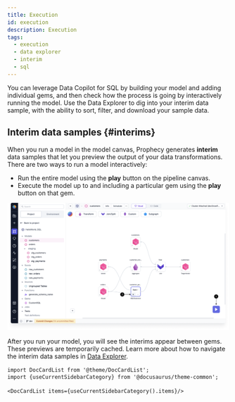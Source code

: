 ```yaml
---
title: Execution
id: execution
description: Execution
tags:
  - execution
  - data explorer
  - interim
  - sql
---
```


You can leverage Data Copilot for SQL by building your model and adding individual gems, and then check how the process is going by interactively running the model. Use the Data Explorer to dig into your interim data sample, with the ability to sort, filter, and download your sample data.

## Interim data samples {#interims}

When you run a model in the model canvas, Prophecy generates **interim** data samples that let you preview the output of your data transformations. There are two ways to run a model interactively:

- Run the entire model using the **play** button on the pipeline canvas.
- Execute the model up to and including a particular gem using the **play** button on that gem.

![Interactive run options](img/interactive-execution-sql.png)

After you run your model, you will see the interims appear between gems. These previews are temporarily cached. Learn more about how to navigate the interim data samples in [Data Explorer](docs/analysts/development/data-explorer.md).

```mdx-code-block
import DocCardList from '@theme/DocCardList';
import {useCurrentSidebarCategory} from '@docusaurus/theme-common';

<DocCardList items={useCurrentSidebarCategory().items}/>
```
